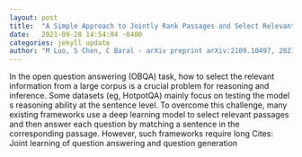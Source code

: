 ```yaml
---
layout: post
title:  "A Simple Approach to Jointly Rank Passages and Select Relevant Sentences in the OBQA Context"
date:   2021-09-28 14:54:04 -0400
categories: jekyll update
author: "M Luo, S Chen, C Baral - arXiv preprint arXiv:2109.10497, 2021"
---
```

In the open question answering (OBQA) task, how to select the relevant information from a large corpus is a crucial problem for reasoning and inference. Some datasets (eg, HotpotQA) mainly focus on testing the model s reasoning ability at the sentence level. To overcome this challenge, many existing frameworks use a deep learning model to select relevant passages and then answer each question by matching a sentence in the corresponding passage. However, such frameworks require long Cites: Joint learning of question answering and question generation